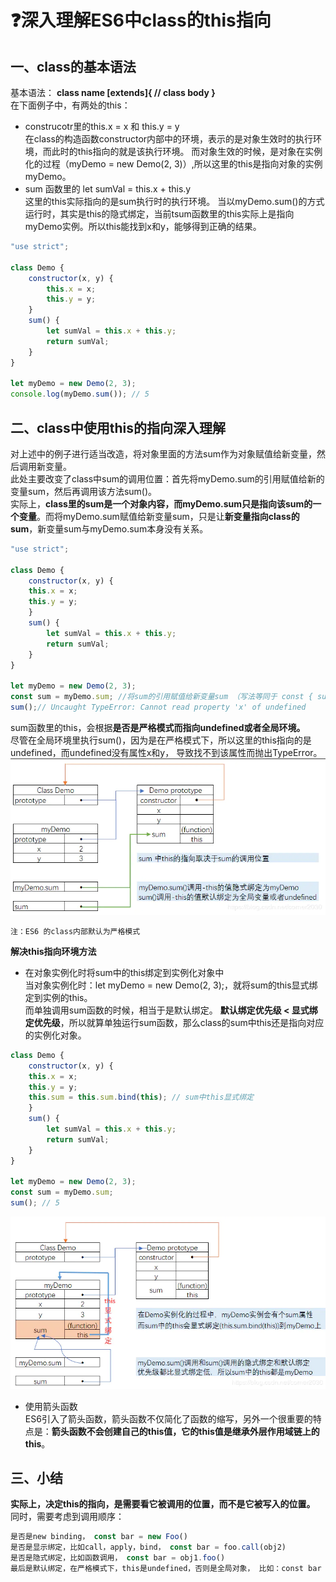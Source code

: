 :question:深入理解ES6中class的this指向
==============
一、class的基本语法
-----
基本语法： **class name [extends]{ // class body }**  
在下面例子中，有两处的this：  
  - construcotr里的this.x = x 和 this.y = y   
在class的构造函数constructor内部中的环境，表示的是对象生效时的执行环境，而此时的this指向的就是该执行环境。
而对象生效的时候，是对象在实例化的过程（myDemo = new Demo(2, 3)）,所以这里的this是指向对象的实例myDemo。  
  - sum 函数里的 let sumVal = this.x + this.y   
  这里的this实际指向的是sum执行时的执行环境。
当以myDemo.sum()的方式运行时，其实是this的隐式绑定，当前tsum函数里的this实际上是指向myDemo实例。所以this能找到x和y，能够得到正确的结果。  
```js
"use strict";

class Demo {
    constructor(x, y) {
        this.x = x;
        this.y = y;
    }
    sum() {
        let sumVal = this.x + this.y;
        return sumVal;
    }
}

let myDemo = new Demo(2, 3);
console.log(myDemo.sum()); // 5
```
二、class中使用this的指向深入理解
----
对上述中的例子进行适当改造，将对象里面的方法sum作为对象赋值给新变量，然后调用新变量。   
此处主要改变了class中sum的调用位置：首先将myDemo.sum的引用赋值给新的变量sum，然后再调用该方法sum()。  
实际上，**class里的sum是一个对象内容，而myDemo.sum只是指向该sum的一个变量**。而将myDemo.sum赋值给新变量sum，只是让**新变量指向class的sum**，新变量sum与myDemo.sum本身没有关系。
```js
"use strict";

class Demo {
    constructor(x, y) {
    this.x = x;
    this.y = y;
    }
    sum() {
        let sumVal = this.x + this.y;
        return sumVal;
    }
}

let myDemo = new Demo(2, 3);
const sum = myDemo.sum; //将sum的引用赋值给新变量sum （写法等同于 const { sum } = myDemo;）
sum();// Uncaught TypeError: Cannot read property 'x' of undefined
```
sum函数里的this，会根据**是否是严格模式而指向undefined或者全局环境。**  
尽管在全局环境里执行sum()，因为是在严格模式下，所以这里的this指向的是undefined，而undefined没有属性x和y， 导致找不到该属性而抛出TypeError。   
![分析图](images/img-14.webp)

    注：ES6 的class内部默认为严格模式

**解决this指向环境方法**

  - 在对象实例化时将sum中的this绑定到实例化对象中   
  当对象实例化时：let myDemo = new Demo(2, 3);，就将sum的this显式绑定到实例的this。   
而单独调用sum函数的时候，相当于是默认绑定。
**默认绑定优先级 < 显式绑定优先级**，所以就算单独运行sum函数，那么class的sum中this还是指向对应的实例化对象。
```js
class Demo {
    constructor(x, y) {
    this.x = x;
    this.y = y;
    this.sum = this.sum.bind(this); // sum中this显式绑定
    }
    sum() {
        let sumVal = this.x + this.y;
        return sumVal;
    }
}

let myDemo = new Demo(2, 3);
const sum = myDemo.sum; 
sum(); // 5
```
![分析图](images/img-15.webp)
  - 使用箭头函数  
  ES6引入了箭头函数，箭头函数不仅简化了函数的缩写，另外一个很重要的特点是：**箭头函数不会创建自己的this值，它的this值是继承外层作用域链上的this**。

三、小结
---
**实际上，决定this的指向，是需要看它被调用的位置，而不是它被写入的位置。**    
同时，需要考虑到调用顺序：
```js
是否是new binding， const bar = new Foo()
是否是显示绑定，比如call，apply，bind， const bar = foo.call(obj2)
是否是隐式绑定，比如函数调用， const bar = obj1.foo()
最后是默认绑定，在严格模式下，this是undefined，否则是全局对象， 比如：const bar = foo()
```